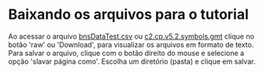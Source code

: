 # Baixando os arquivos para o tutorial
Ao acessar o arquivo [bnsDataTest.csv](/data/bnsDataTest.csv) ou [c2.cp.v5.2.symbols.gmt](/data/c2.cp.v5.2.symbols.gmt) clique no botão 'raw' ou 'Download', para visualizar os arquivos em formato de texto.
Para salvar o arquivo, clique com o botão direito do mouse e selecione a opção 'slavar página como'. Escolha um diretório (pasta) e clique em salvar.
